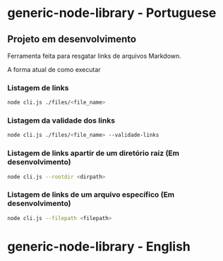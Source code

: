 # generic-node-library - Portuguese

<h2 color="red">Projeto em desenvolvimento</h2>

Ferramenta feita para resgatar links de arquivos Markdown.

A forma atual de como executar

### Listagem de links
```bash
node cli.js ./files/<file_name>
```

### Listagem da validade dos links
```bash
node cli.js ./files/<file_name> --validade-links
```

### Listagem de links apartir de um diretório raiz (Em desenvolvimento)
```bash
node cli.js --rootdir <dirpath>
```

### Listagem de links de um arquivo específico (Em desenvolvimento)
```bash
node cli.js --filepath <filepath>
```

# generic-node-library - English

